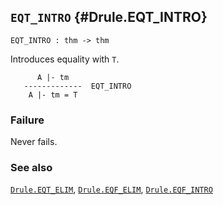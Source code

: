 ## `EQT_INTRO` {#Drule.EQT_INTRO}


```
EQT_INTRO : thm -> thm
```



Introduces equality with `T`.


    
          A |- tm
       -------------  EQT_INTRO
        A |- tm = T
    



### Failure

Never fails.

### See also

[`Drule.EQT_ELIM`](#Drule.EQT_ELIM), [`Drule.EQF_ELIM`](#Drule.EQF_ELIM), [`Drule.EQF_INTRO`](#Drule.EQF_INTRO)

